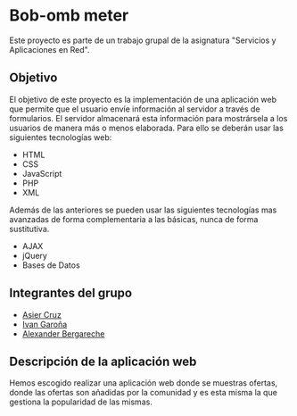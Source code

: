 # Bob-omb meter

Este proyecto es parte de un trabajo grupal de la asignatura "Servicios y Aplicaciones en Red".

## Objetivo

El objetivo de este proyecto es la implementación de una aplicación web que permite que el usuario envíe información al servidor a través de formularios. El servidor almacenará esta información para mostrársela a los usuarios de manera más o menos elaborada.
Para ello se deberán usar las siguientes tecnologías web:

- HTML
- CSS
- JavaScript
- PHP
- XML

Además de las anteriores se pueden usar las siguientes tecnologías mas avanzadas de forma complementaria a las básicas, nunca de forma sustitutiva.

- AJAX
- jQuery
- Bases de Datos

## Integrantes del grupo

- [Asier Cruz](https://github.com/AsierCruz)
- [Ivan Garoña](https://github.com/Rubikivan)
- [Alexander Bergareche](https://github.com/alexbcberio)

## Descripción de la aplicación web

Hemos escogido realizar una aplicación web donde se muestras ofertas, donde las ofertas son añadidas por la comunidad y es esta misma la que gestiona la popularidad de las mismas.
